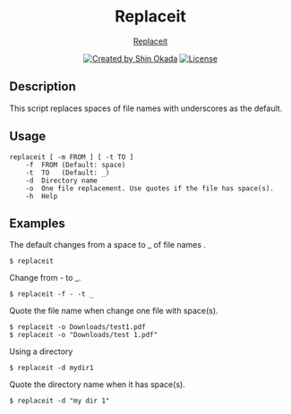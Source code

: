 <h1 align="center">Replaceit</h1>

<p align="center">
<a href="https://shinokada.github.io/replaceit/">Replaceit</a>
</p>

<p align="center">
<a href="https://twitter.com/shinokada" rel="nofollow"><img src="https://img.shields.io/badge/created%20by-@shinokada-4BBAAB.svg" alt="Created by Shin Okada"></a>
<a href="https://opensource.org/licenses/MIT" rel="nofollow"><img src="https://img.shields.io/github/license/shinokada/replaceit" alt="License"></a>
</p>

## Description

This script replaces spaces of file names with underscores as the default.

## Usage

```
replaceit [ -m FROM ] [ -t TO ]  
    -f  FROM (Default: space)
    -t  TO   (Default: _)
    -d  Directory name
    -o  One file replacement. Use quotes if the file has space(s).
    -h  Help
```

## Examples

The default changes from a space to _ of file names .

```
$ replaceit  
```

Change from - to _.

```
$ replaceit -f - -t _
```

Quote the file name when change one file with space(s).

```
$ replaceit -o Downloads/test1.pdf 
$ replaceit -o "Downloads/test 1.pdf"
```

Using a directory

```
$ replaceit -d mydir1
```

Quote the directory name when it has space(s).

```
$ replaceit -d "my dir 1"
```